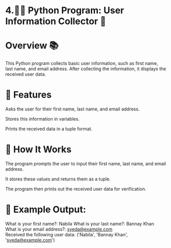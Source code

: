 # 4.🧑‍💻 Python Program: User Information Collector 📝
# Overview 📚
This Python program collects basic user information, such as first name, last name, and email address. After collecting the information, it displays the received user data.

# 🔧 Features
Asks the user for their first name, last name, and email address.

Stores this information in variables.

Prints the received data in a tuple format.

# 🚀 How It Works
The program prompts the user to input their first name, last name, and email address.

It stores these values and returns them as a tuple.

The program then prints out the received user data for verification.

# 📝 Example Output:
What is your first name?: Nabila
What is your last name?: Bannay Khan
What is your email address?: syeda@example.com  
Received the following user data: ('Nabila', 'Bannay Khan', 'syeda@example.com')